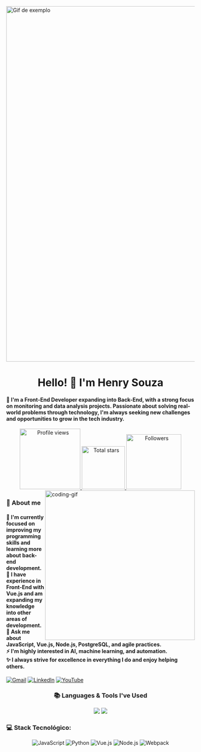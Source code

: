 
<img src="https://i.pinimg.com/originals/96/cb/5a/96cb5a29b529cd85483b9dc1d322ca93.gif" alt="Gif de exemplo" width="950" />


<!-- Greeting -->
<h1 align="center">Hello! 🙏 I'm Henry Souza</h1>

<h4 align="left">🌟 I'm a Front-End Developer expanding into Back-End, with a strong focus on monitoring and data analysis projects. Passionate about solving real-world problems through technology, I'm always seeking new challenges and opportunities to grow in the tech industry.</h4>

<div align="center">
  <a href="https://github.com/Henry-Souza">
    <img width="162px" 
         src="https://komarev.com/ghpvc/?username=Henry-Souza&label=Profile%20views&color=318CE7&style=for-the-badge" 
         alt="Profile views" />
  </a>
  <a href="https://api.github-star-counter.workers.dev/user/Henry-Souza">
    <img width="115px" 
         alt="Total stars" 
         title="Total stars on GitHub" 
         src="https://custom-icon-badges.herokuapp.com/badge/dynamic/json?logo=star&color=318CE7&labelColor=505050&label=Stars&style=for-the-badge&query=%24.stars&url=https://api.github-star-counter.workers.dev/user/Henry-Souza" />
  </a>
  <a href="https://github.com/Henry-Souza?tab=followers">
    <img width="147px" 
         alt="Followers" 
         title="Follow me on GitHub" 
         src="https://custom-icon-badges.herokuapp.com/github/followers/Henry-Souza?color=318CE7&labelColor=505050&style=for-the-badge&logo=person-add&label=Followers&logoColor=white" />
  </a>
</div>

<!-- 👀 VIEWS -->
<img align="right" alt="coding-gif" width="400" src="https://github.com/Henry-Souza/yourgif.gif">

<!-- About Me -->
<h3 align="left">💫 About me</h3>

<h4>
 🌱 I'm currently focused on improving my programming skills and learning more about back-end development. </br>
🔭 I have experience in Front-End with Vue.js and am expanding my knowledge into other areas of development. </br>
💬 Ask me about JavaScript, Vue.js, Node.js, PostgreSQL, and agile practices. </br>
⚡ I'm highly interested in AI, machine learning, and automation. </br>
✨ I always strive for excellence in everything I do and enjoy helping others.
</h4>

<!-- Links to contact -->
<div align="left">
  <a href="mailto:henrycsouza2@gmail.com"><img src="https://img.shields.io/badge/Gmail-333333?style=for-the-badge&logo=gmail&logoColor=red" alt="Gmail" /></a>
  <a href="https://www.linkedin.com/in/henrycsouza/" target="_blank"><img src="https://img.shields.io/badge/LinkedIn-0077B5?style=for-the-badge&logo=linkedin&logoColor=white" alt="LinkedIn" /></a>
  <a href="https://www.youtube.com/@esclife-f2l" target="_blank"><img src="https://img.shields.io/badge/YouTube-BF616A?style=for-the-badge&logo=youtube&logoColor=ECEFF4" alt="YouTube" /></a>
<!--   <a href="https://henry-souza-portfolio.netlify.app/" target="_blank"><img src="https://img.shields.io/badge/Portfolio-FF5722?style=for-the-badge&logo=todoist&logoColor=white" alt="Portfolio" /></a> -->
</div>


<!-- Languages & Tools -->
<h3 align="center">📚 Languages & Tools I've Used</h3>
<div align="center">
  <img src="https://skillicons.dev/icons?i=vue,html,css,javascript,nodejs,git,github,postgresql" />
  <img src="https://skillicons.dev/icons?i=python,typescript,react,linux" />
</div>



<h3>💻 Stack Tecnológico:</h3>
<div align="center">
  <img src="https://img.shields.io/badge/javascript-%23323330.svg?style=for-the-badge&logo=javascript&logoColor=%23F7DF1E" alt="JavaScript" />
  <img src="https://img.shields.io/badge/python-3670A0?style=for-the-badge&logo=python&logoColor=ffdd54" alt="Python" />
  <img src="https://img.shields.io/badge/vue.js-%234FC08D.svg?style=for-the-badge&logo=vue.js&logoColor=white" alt="Vue.js" />
  <img src="https://img.shields.io/badge/node.js-339933?style=for-the-badge&logo=node.js&logoColor=white" alt="Node.js" />
  <img src="https://img.shields.io/badge/webpack-%238DD6F9.svg?style=for-the-badge&logo=webpack&logoColor=black" alt="Webpack" />
</div>
